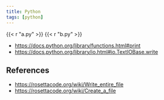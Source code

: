 ```yaml
---
title: Python
tags: [python]
---
```


{{< r "a.py" >}}
{{< r "b.py" >}}

- <https://docs.python.org/library/functions.html#print>
- <https://docs.python.org/library/io.html#io.TextIOBase.write>

## References

- <https://rosettacode.org/wiki/Write_entire_file>
- <https://rosettacode.org/wiki/Create_a_file>
